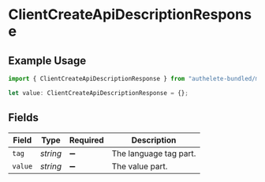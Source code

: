 # ClientCreateApiDescriptionResponse

## Example Usage

```typescript
import { ClientCreateApiDescriptionResponse } from "authelete-bundled/models/operations";

let value: ClientCreateApiDescriptionResponse = {};
```

## Fields

| Field                  | Type                   | Required               | Description            |
| ---------------------- | ---------------------- | ---------------------- | ---------------------- |
| `tag`                  | *string*               | :heavy_minus_sign:     | The language tag part. |
| `value`                | *string*               | :heavy_minus_sign:     | The value part.        |
